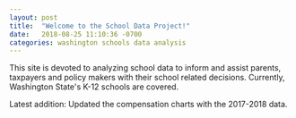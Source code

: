 ```yaml
---
layout: post
title:  "Welcome to the School Data Project!"
date:   2018-08-25 11:10:36 -0700
categories: washington schools data analysis
---
```

This site is devoted to analyzing school data to inform and assist parents, taxpayers and policy makers with their school related decisions.
Currently, Washington State's K-12 schools are covered.

Latest addition: Updated the compensation charts with the 2017-2018 data.

